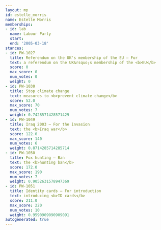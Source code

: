 ```yaml
---
layout: mp
id: estelle_morris
name: Estelle Morris
memberships:
- id: lab
  name: Labour Party
  start: 
  end: '2005-03-18'
stances:
- id: PW-1027
  title: Referendum on the UK's membership of the EU — For
  text: a referendum on the UK&rsquo;s membership of the <b>EU</b>
  score: 0
  max_score: 0
  num_votes: 0
  weight: 0
- id: PW-1030
  title: Stop climate change
  text: measures to <b>prevent climate change</b>
  score: 52.0
  max_score: 70
  num_votes: 7
  weight: 0.7428571428571429
- id: PW-1049
  title: Iraq 2003 — For the invasion
  text: the <b>Iraq war</b>
  score: 122.0
  max_score: 140
  num_votes: 6
  weight: 0.8714285714285714
- id: PW-1050
  title: Fox hunting — Ban
  text: the <b>hunting ban</b>
  score: 172.0
  max_score: 190
  num_votes: 7
  weight: 0.9052631578947369
- id: PW-1051
  title: Identity cards — For introduction
  text: introducing <b>ID cards</b>
  score: 211.0
  max_score: 220
  num_votes: 10
  weight: 0.9590909090909091
autogenerated: true
---
```

